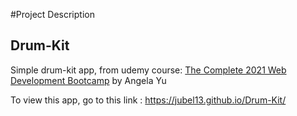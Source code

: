 #Project Description

## Drum-Kit

Simple drum-kit app, from udemy course: <a href="https://www.udemy.com/course/the-complete-web-development-bootcamp/">The Complete 2021 Web Development Bootcamp</a> by Angela Yu

To view this app, go to this link : https://jubel13.github.io/Drum-Kit/
